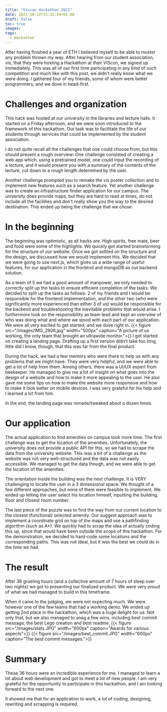 ```yaml
---
title: "Viscon Hackathon 2021"
date: 2021-10-22T15:33:29+02:00
draft: false
toc: true
images:
tags:
  - Hackathon
---
```

After having finished a year of ETH I believed myself to be able to muster any problem thrown my way. After hearing from our student association, vis, that they were hosting a Hackathon at their VIScon, we signed up immediately. This was all of our first time participating in any kind of such competition and much like with this post, we didn't really know what we were doing. I gathered four of my friends, some of whom were better programmers, and we dove in head-first.

# Challenges and organization
This hack was hosted at our university in the libraries and lecture halls. It started on a Friday afternoon, and we were soon introduced to the framework of this hackathon. Our task was to facilitate the life of our students through services that could be implemented by the student association. 

I do not quite recall all the challenges that one could choose from, but this should present a rough overview:
One challenge consisted of creating a web app which, using a pretrained model, one could input the recording of a lecture, and it would present you with a summary of the contents of the lecture, cut down to a rough length determined by the user.

Another challenge prompted you to remake the vis poster collection and to implement new features such as a search feature.
Yet another challenge was to create an infrastructure finder application for our campus. The university does provide maps, but they are hard to read at times, do not include all the facilities and don't really show you the way to the desired destination. This ended up being the challenge that we chose.

# In the beginning
The beginning was optimistic, as all hacks are. High spirits, free mate, beer and food were some of the highlights. We quickly got started brainstorming for the structure of our website. Once we got settled on the structure and the design, we discussed how we would implement this. We decided that we were going to use next.js, which gives us a wide range of useful features, for our application in the frontend and mongoDB as our backend solution. 

As a team of 5 we had a good amount of manpower, we only needed to correctly split up the tasks to ensure efficient completion of the tasks. We decided to split up the tasks as follows: 2 of my friends and I would be responsible for the frontend implementation, and the other two (who were significantly more experienced than either 3 of us) would be responsible for the backend and troubleshooting the inevitable problems that would arise. I furthermore took on the responsibility as team lead and kept an overview of who was doing what and where we stood with each part of our application. We were all very excited to get started, and we dove right in.
{{< figure src="/images/IMG_2906.jpg" width="500px" caption="A picture of us working, the only team that brought an ultrawide monitor.">}}
I got started on creating a landing page. Drafting up a first version didn't take too long, little did I know, though, that this was far from the final product.

During the hack, we had a few mentors who were there to help us with any problems that we might have. They were very helpful, and we were able to get a lot of help from them. Among others, there was a UI/UX expert from beekeeper. He managed to give me a lot of insight on what goes into the design of a website and how to make it more appealing to the user. He also gave me some tips on how to make the website more responsive and how to make it look better on mobile devices. I was very grateful for his help and I learned a lot from him.

In the end, the landing page was remade/tweaked about a dozen times.

# Our application
The actual application to find amenities on campus took more time. The first challenge was to get the location of the amenities. Unfortunately, the university does not provide a public API for this, so we had to scrape the data from the university website. This was a bit of a challenge as the website was not very well-structured and the data was not easily accessible. We managed to get the data though, and we were able to get the location of the amenities.

The orientation inside the building was the next challenge. It is VERY challenging to locate the user in a 3 dimensional space. We thought of a few different approaches, but none of them were feasible to implement. We ended up letting the user select his location himself, inputting the building, floor and closest room number.

The last piece of the puzzle was to find the way from our current location to the closest (functional) selected amenity. Our suggest approach was to implement a coordinate grid on top of the maps and use a pathfinding algorithm (such as A*). We quickly had to scrap the idea of actually coding this up, since that would have been  outside the scope of this hackathon.
For the demonstration, we decided to hard-code some locations and the corresponding paths. This was not ideal, but it was the best we could do in the time we had.

# The result
After 36 grueling hours (and a collective amount of 7 hours of sleep over two nights) we got to presenting our finalized product. We were very proud of what we had managed to build in this timeframe.

When it came to the judging, we were not expecting much. We were however one of the few teams that had a working demo.
We ended up getting 2nd place in the hackathon, which was a huge delight for us. Not only that, but we also managed to snag a few wins, including best commit message, the best Lego creation and best readme.
{{< figure src="/images/stats.JPG" width="600px" caption="Awards for various aspects">}}
{{< figure src="/images/best_commit.JPG" width="600px" caption="The best commit messages.">}}
# Summary
These 36 hours were an incredible experience for me. I managed to learn a lot about web development and got to meet a lot of new people. I am very grateful for the opportunity to participate in this hackathon, and I am looking forward to the next one.

It showed me that for an application to work, a lot of coding, designing, rewriting and scrapping is required.